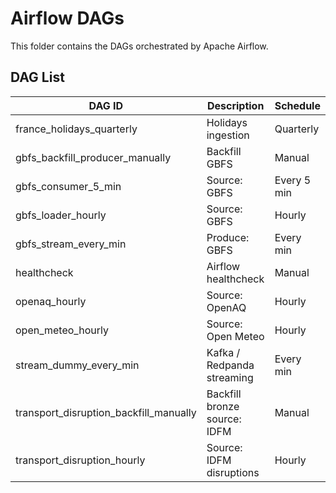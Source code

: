 # Airflow DAGs

This folder contains the DAGs orchestrated by Apache Airflow.

## DAG List

| DAG ID                               | Description                 | Schedule    |
|--------------------------------------|-----------------------------|-------------|
| france_holidays_quarterly            | Holidays ingestion          | Quarterly   |
| gbfs_backfill_producer_manually      | Backfill GBFS               | Manual      |
| gbfs_consumer_5_min                  | Source: GBFS                | Every 5 min |
| gbfs_loader_hourly                   | Source: GBFS                | Hourly      |
| gbfs_stream_every_min                 | Produce: GBFS               | Every min   |
| healthcheck                          | Airflow healthcheck         | Manual      |
| openaq_hourly                        | Source: OpenAQ              | Hourly      |
| open_meteo_hourly                    | Source: Open Meteo          | Hourly      |
| stream_dummy_every_min               | Kafka / Redpanda streaming  | Every min   |
| transport_disruption_backfill_manually | Backfill bronze source: IDFM | Manual    |
| transport_disruption_hourly          | Source: IDFM disruptions    | Hourly      |
